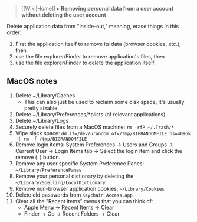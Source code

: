 > [[Wiki|Home]] ▸ **Removing personal data from a user account without deleting the user account**

Delete application data from "inside-out," meaning, erase things in this order:

1. First the application itself to remove its data (browser cookies, etc.), then
1. use the file explorer/Finder to remove application's files, then
1. use the file explorer/Finder to delete the application itself.

## MacOS notes

1. Delete ~/Library/Caches
    * This can also just be used to reclaim some disk space, it's usually pretty sizable.
1. Delete ~/Library/Preferences/*plists (of relevant applications)
1. Delete ~/Library/Logs
1. Securely delete files from a MacOS machine: `rm -rfP ~/.Trash/*`
1. Wipe slack space: `dd if=/dev/urandom of=/tmp/BIGRANDOMFILE bs=4096k || rm -f /tmp/BIGRANDOMFILE`
1. Remove login items: System Preferences -> Users and Groups -> Current User -> Login Items tab -> Select the login item and click the remove (`-`) button.
1. Remove any user specific System Preference Panes: `~/Library/PreferencePanes`
1. Remove your personal dictionary by deleting the `~/Library/Spelling/LocalDictionary`
1. Remove non-browser application cookies: `~/Library/Cookies`
1. Delete old passwords from `Keychain Access.app`
1. Clear all the "Recent items" menus that you can think of:
    * Apple Menu -> Recent Items -> Clear
    * Finder -> Go -> Recent Folders -> Clear